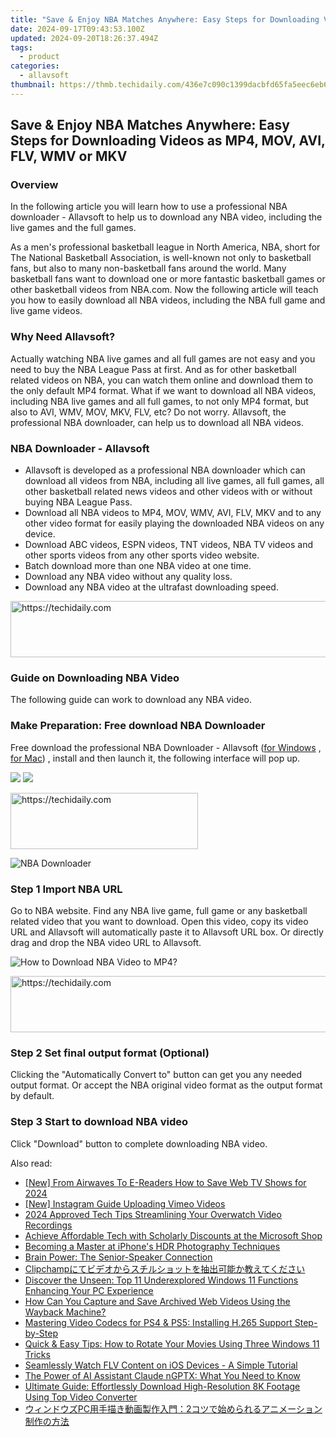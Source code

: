 ```yaml
---
title: "Save & Enjoy NBA Matches Anywhere: Easy Steps for Downloading Videos as MP4, MOV, AVI, FLV, WMV or MKV"
date: 2024-09-17T09:43:53.100Z
updated: 2024-09-20T18:26:37.494Z
tags:
  - product
categories:
  - allavsoft
thumbnail: https://thmb.techidaily.com/436e7c090c1399dacbfd65fa5eec6eb667bcc5539d8f70bb67561d5aae5ff3b5.jpg
---
```


## Save & Enjoy NBA Matches Anywhere: Easy Steps for Downloading Videos as MP4, MOV, AVI, FLV, WMV or MKV

### Overview

In the following article you will learn how to use a professional NBA downloader - Allavsoft to help us to download any NBA video, including the live games and the full games.

As a men's professional basketball league in North America, NBA, short for The National Basketball Association, is well-known not only to basketball fans, but also to many non-basketball fans around the world. Many basketball fans want to download one or more fantastic basketball games or other basketball videos from NBA.com. Now the following article will teach you how to easily download all NBA videos, including the NBA full game and live game videos.

### Why Need Allavsoft?

Actually watching NBA live games and all full games are not easy and you need to buy the NBA League Pass at first. And as for other basketball related videos on NBA, you can watch them online and download them to the only default MP4 format. What if we want to download all NBA videos, including NBA live games and all full games, to not only MP4 format, but also to AVI, WMV, MOV, MKV, FLV, etc? Do not worry. Allavsoft, the professional NBA downloader, can help us to download all NBA videos.

### NBA Downloader - Allavsoft

* Allavsoft is developed as a professional NBA downloader which can download all videos from NBA, including all live games, all full games, all other basketball related news videos and other videos with or without buying NBA League Pass.
* Download all NBA videos to MP4, MOV, WMV, AVI, FLV, MKV and to any other video format for easily playing the downloaded NBA videos on any device.
* Download ABC videos, ESPN videos, TNT videos, NBA TV videos and other sports videos from any other sports video website.
* Batch download more than one NBA video at one time.
* Download any NBA video without any quality loss.
* Download any NBA video at the ultrafast downloading speed.

<!-- affiliate ads begin -->
<a href="https://wigfever.sjv.io/c/5597632/2014849/22899" target="_top" id="2014849">
  <img src="//a.impactradius-go.com/display-ad/22899-2014849" border="0" alt="https://techidaily.com" width="728" height="90"/>
</a>
<img height="0" width="0" src="https://wigfever.sjv.io/i/5597632/2014849/22899" style="position:absolute;visibility:hidden;" border="0" />
<!-- affiliate ads end -->

### Guide on Downloading NBA Video

The following guide can work to download any NBA video.

### Make Preparation: Free download NBA Downloader

Free download the professional NBA Downloader - Allavsoft ([for Windows](https://tools.techidaily.com/allavsoft/products/) , [for Mac](https://tools.techidaily.com/allavsoft/products/)) , install and then launch it, the following interface will pop up.

[![](https://www.allavsoft.com/how-to/../images/how-to/free-download-win.jpg)](https://tools.techidaily.com/allavsoft/products/) [![](https://www.allavsoft.com/how-to/../images/how-to/free-download-mac.jpg)](https://tools.techidaily.com/allavsoft/products/)

<!-- affiliate ads begin -->
<a href="https://aligracehair.sjv.io/c/5597632/1902273/19272" target="_top" id="1902273">
  <img src="//a.impactradius-go.com/display-ad/19272-1902273" border="0" alt="https://techidaily.com" width="300" height="90"/>
</a>
<img height="0" width="0" src="https://aligracehair.sjv.io/i/5597632/1902273/19272" style="position:absolute;visibility:hidden;" border="0" />
<!-- affiliate ads end -->

![NBA Downloader](https://www.allavsoft.com/how-to/../images/allavsoft/screen-shot-600.jpg)

### Step 1 Import NBA URL

Go to NBA website. Find any NBA live game, full game or any basketball related video that you want to download. Open this video, copy its video URL and Allavsoft will automatically paste it to Allavsoft URL box. Or directly drag and drop the NBA video URL to Allavsoft.

![How to Download NBA Video to MP4?](https://www.allavsoft.com/how-to/../images/how-to/download-rtmp-video/download-rtmp-video.jpg)

<!-- affiliate ads begin -->
<a href="https://aligracehair.sjv.io/c/5597632/1938750/19272" target="_top" id="1938750">
  <img src="//a.impactradius-go.com/display-ad/19272-1938750" border="0" alt="https://techidaily.com" width="728" height="90"/>
</a>
<img height="0" width="0" src="https://aligracehair.sjv.io/i/5597632/1938750/19272" style="position:absolute;visibility:hidden;" border="0" />
<!-- affiliate ads end -->

### Step 2 Set final output format (Optional)

Clicking the "Automatically Convert to" button can get you any needed output format. Or accept the NBA original video format as the output format by default.

### Step 3 Start to download NBA video

Click "Download" button to complete downloading NBA video.

<ins class="adsbygoogle"
     style="display:block"
     data-ad-format="autorelaxed"
     data-ad-client="ca-pub-7571918770474297"
     data-ad-slot="1223367746"></ins>

<ins class="adsbygoogle"
     style="display:block"
     data-ad-client="ca-pub-7571918770474297"
     data-ad-slot="8358498916"
     data-ad-format="auto"
     data-full-width-responsive="true"></ins>

<span class="atpl-alsoreadstyle">Also read:</span>
<div><ul>
<li><a href="https://screen-sharing-recording.techidaily.com/new-from-airwaves-to-e-readers-how-to-save-web-tv-shows-for-2024/"><u>[New] From Airwaves To E-Readers How to Save Web TV Shows for 2024</u></a></li>
<li><a href="https://instagram-videos.techidaily.com/new-instagram-guide-uploading-vimeo-videos/"><u>[New] Instagram Guide Uploading Vimeo Videos</u></a></li>
<li><a href="https://screen-video-capture.techidaily.com/2024-approved-tech-tips-streamlining-your-overwatch-video-recordings/"><u>2024 Approved Tech Tips Streamlining Your Overwatch Video Recordings</u></a></li>
<li><a href="https://tech-recovery.techidaily.com/achieve-affordable-tech-with-scholarly-discounts-at-the-microsoft-shop/"><u>Achieve Affordable Tech with Scholarly Discounts at the Microsoft Shop</u></a></li>
<li><a href="https://extra-information.techidaily.com/becoming-a-master-at-iphones-hdr-photography-techniques/"><u>Becoming a Master at iPhone's HDR Photography Techniques</u></a></li>
<li><a href="https://mondly-stories.techidaily.com/brain-power-the-senior-speaker-connection/"><u>Brain Power: The Senior-Speaker Connection</u></a></li>
<li><a href="https://win-advanced.techidaily.com/1726027743843-clipchamp/"><u>Clipchampにてビデオからスチルショットを抽出可能か教えてください</u></a></li>
<li><a href="https://techidaily.com/discover-the-unseen-top-11-underexplored-windows-11-functions-enhancing-your-pc-experience/"><u>Discover the Unseen: Top 11 Underexplored Windows 11 Functions Enhancing Your PC Experience</u></a></li>
<li><a href="https://win-advanced.techidaily.com/how-can-you-capture-and-save-archived-web-videos-using-the-wayback-machine/"><u>How Can You Capture and Save Archived Web Videos Using the Wayback Machine?</u></a></li>
<li><a href="https://win-advanced.techidaily.com/mastering-video-codecs-for-ps4-and-ps5-installing-h265-support-step-by-step/"><u>Mastering Video Codecs for PS4 & PS5: Installing H.265 Support Step-by-Step</u></a></li>
<li><a href="https://win-advanced.techidaily.com/quick-and-easy-tips-how-to-rotate-your-movies-using-three-windows-11-tricks/"><u>Quick & Easy Tips: How to Rotate Your Movies Using Three Windows 11 Tricks</u></a></li>
<li><a href="https://win-advanced.techidaily.com/seamlessly-watch-flv-content-on-ios-devices-a-simple-tutorial/"><u>Seamlessly Watch FLV Content on iOS Devices - A Simple Tutorial</u></a></li>
<li><a href="https://tech-hub.techidaily.com/the-power-of-ai-assistant-claude-ngptx-what-you-need-to-know/"><u>The Power of AI Assistant Claude nGPTX: What You Need to Know</u></a></li>
<li><a href="https://win-advanced.techidaily.com/ultimate-guide-effortlessly-download-high-resolution-8k-footage-using-top-video-converter/"><u>Ultimate Guide: Effortlessly Download High-Resolution 8K Footage Using Top Video Converter</u></a></li>
<li><a href="https://win-advanced.techidaily.com/pc2/"><u>ウィンドウズPC用手描き動画製作入門：2コツで始められるアニメーション制作の方法</u></a></li>
</ul></div>

